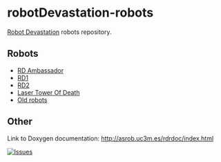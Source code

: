 # robotDevastation-robots

[Robot Devastation](http://asrob-uc3m.github.io/workgroups/2017-05-28-robot-devastation.html) robots repository.

## Robots
- [RD Ambassador](https://github.com/asrob-uc3m/rd-ambassador)
- [RD1](https://github.com/asrob-uc3m/rd1)
- [RD2](https://github.com/asrob-uc3m/rd2)
- [Laser Tower Of Death](https://github.com/asrob-uc3m/laser-tower-of-death)
- [Old robots](http://asrob.uc3m.es/index.php/Robot_Devastation:_Robots)

## Other
Link to Doxygen documentation: http://asrob.uc3m.es/rdrdoc/index.html

[![Issues](https://img.shields.io/github/issues/asrob-uc3m/robotDevastation-robots.svg?label=Issues)](https://github.com/asrob-uc3m/robotDevastation-robots/issues)
